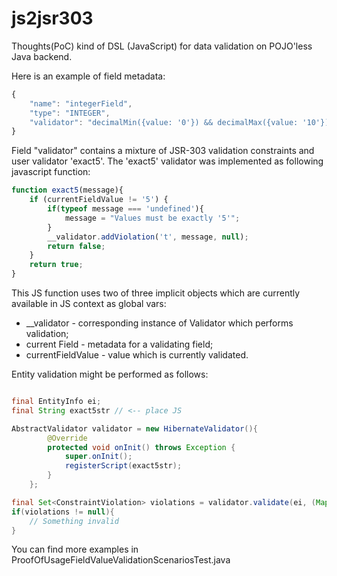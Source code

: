 js2jsr303
================

Thoughts(PoC) kind of DSL (JavaScript) for data validation on POJO'less Java backend.

Here is an example of field metadata:

```javascript
{
    "name": "integerField",
    "type": "INTEGER",
    "validator": "decimalMin({value: '0'}) && decimalMax({value: '10'}) && exact5()"
}
```

Field "validator" contains a mixture of JSR-303 validation constraints and user validator 'exact5'. The 'exact5' validator
was implemented as following javascript function:

```javascript
function exact5(message){
    if (currentFieldValue != '5') {
        if(typeof message === 'undefined'){
            message = "Values must be exactly '5'";
        }
        __validator.addViolation('t', message, null);
        return false;
    }
    return true;
}
```

This JS function uses two of three implicit objects which are currently available in JS context as global vars:
   * \__validator - corresponding instance of Validator which performs validation;
   * current Field - metadata for a validating field;
   * currentFieldValue - value which is currently validated.

Entity validation might be performed as follows:
```java

final EntityInfo ei;
final String exact5str // <-- place JS

AbstractValidator validator = new HibernateValidator(){
        @Override
        protected void onInit() throws Exception {
            super.onInit();
            registerScript(exact5str);
        }
    };

final Set<ConstraintViolation> violations = validator.validate(ei, (Map<String, Object>) values);
if(violations != null){
    // Something invalid
}
```

You can find more examples in ProofOfUsageFieldValueValidationScenariosTest.java
